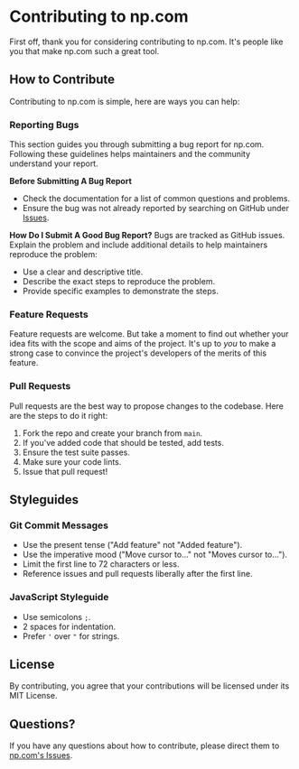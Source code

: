 # Contributing to np.com

First off, thank you for considering contributing to np.com. It's people like you that make np.com such a great tool.

## How to Contribute

Contributing to np.com is simple, here are ways you can help:

### Reporting Bugs

This section guides you through submitting a bug report for np.com. Following these guidelines helps maintainers and the community understand your report.

**Before Submitting A Bug Report**

- Check the documentation for a list of common questions and problems.
- Ensure the bug was not already reported by searching on GitHub under [Issues](https://github.com/pradhann/np/issues).

**How Do I Submit A Good Bug Report?**
Bugs are tracked as GitHub issues. Explain the problem and include additional details to help maintainers reproduce the problem:

- Use a clear and descriptive title.
- Describe the exact steps to reproduce the problem.
- Provide specific examples to demonstrate the steps.

### Feature Requests

Feature requests are welcome. But take a moment to find out whether your idea fits with the scope and aims of the project. It's up to _you_ to make a strong case to convince the project's developers of the merits of this feature.

### Pull Requests

Pull requests are the best way to propose changes to the codebase. Here are the steps to do it right:

1. Fork the repo and create your branch from `main`.
2. If you've added code that should be tested, add tests.
3. Ensure the test suite passes.
4. Make sure your code lints.
5. Issue that pull request!

## Styleguides

### Git Commit Messages

- Use the present tense ("Add feature" not "Added feature").
- Use the imperative mood ("Move cursor to..." not "Moves cursor to...").
- Limit the first line to 72 characters or less.
- Reference issues and pull requests liberally after the first line.

### JavaScript Styleguide

- Use semicolons `;`.
- 2 spaces for indentation.
- Prefer `'` over `"` for strings.

## License

By contributing, you agree that your contributions will be licensed under its MIT License.

## Questions?

If you have any questions about how to contribute, please direct them to [np.com's Issues](https://github.com/pradhann/np/issues).
